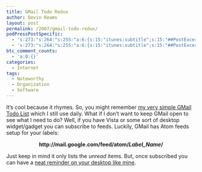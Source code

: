 ```yaml
---
title: GMail Todo Redux
author: Devin Reams
layout: post
permalink: /2007/gmail-todo-redux/
podPressPostSpecific:
  - 's:273:"s:264:"s:255:"a:6:{s:15:"itunes:subtitle";s:15:"##PostExcerpt##";s:14:"itunes:summary";s:15:"##PostExcerpt##";s:15:"itunes:keywords";s:17:"##WordPressCats##";s:13:"itunes:author";s:10:"##Global##";s:15:"itunes:explicit";s:7:"Default";s:12:"itunes:block";s:7:"Default";}";";";'
  - 's:273:"s:264:"s:255:"a:6:{s:15:"itunes:subtitle";s:15:"##PostExcerpt##";s:14:"itunes:summary";s:15:"##PostExcerpt##";s:15:"itunes:keywords";s:17:"##WordPressCats##";s:13:"itunes:author";s:10:"##Global##";s:15:"itunes:explicit";s:7:"Default";s:12:"itunes:block";s:7:"Default";}";";";'
btc_comment_counts:
  - 'a:0:{}'
categories:
  - Internet
tags:
  - Noteworthy
  - Organization
  - Software
---
```

It&#8217;s cool because it rhymes. So, you might remember [my very simple GMail Todo List][1] which I still use daily. What if I don&#8217;t want to keep GMail open to see what I need to do? Well, if you have Vista or some sort of desktop widget/gadget you can subscribe to feeds. Luckily, GMail has Atom feeds setup for your labels:

<center>
  <strong>http://mail.google.com/feed/atom/<em>Label_Name</em>/</strong>
</center>

Just keep in mind it only lists the *unread* items. But, once subscribed you can have a [neat reminder on your desktop like mine][2].

 [1]: http://devinreams.com/2006/07/25/gmail-todo-list/
 [2]: http://www.flickr.com/photos/devdev/427665505/